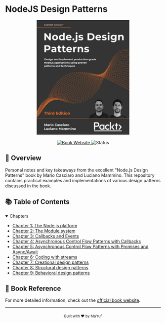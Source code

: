 # NodeJS Design Patterns

<div align="center">
  <img src="./assets/book-cover.jpg" alt="NodeJS Design Patterns Book Cover" width="300"/>

  <p>
    <a href="https://www.nodejsdesignpatterns.com/">
      <img src="https://img.shields.io/badge/Book-Official_Website-blue?style=flat-square" alt="Book Website"/>
    </a>
    <img src="https://img.shields.io/badge/Status-In_Progress-green?style=flat-square" alt="Status"/>
  </p>
</div>

## 📖 Overview

Personal notes and key takeaways from the excellent "Node.js Design Patterns" book by Mario Casciaro and Luciano Mammino. This repository contains practical examples and implementations of various design patterns discussed in the book.

## 📚 Table of Contents

<details open>
<summary>Chapters</summary>

- [Chapter 1: The Node.js platform](./chapter1/README.md)
- [Chapter 2: The Module system](./chapter2/README.md)
- [Chapter 3: Callbacks and Events](./chapter3/README.md)
- [Chapter 4: Asynchronous Control Flow Patterns with Callbacks](./chapter4/README.md)
- [Chapter 5: Asynchronous Control Flow Patterns with Promises and Async/Await](./chapter5/README.md)
- [Chapter 6: Coding with streams](./chapter6/README.md)
- [Chapter 7: Creational design patterns](./chapter7/README.md)
- [Chapter 8: Structural design patterns](./chapter8/README.md)
- [Chapter 9: Behavioral design patterns](./chapter9/README.md)

</details>

## 📖 Book Reference

For more detailed information, check out the [official book website](https://www.nodejsdesignpatterns.com/).

---

<div align="center">
  <sub>Built with ❤️ by Ma'ruf</sub>
</div>
